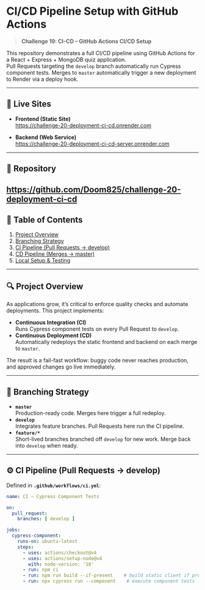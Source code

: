 # CI/CD Pipeline Setup with GitHub Actions

> **Challenge 19: CI-CD – GitHub Actions CI/CD Setup**

This repository demonstrates a full CI/CD pipeline using GitHub Actions for a React + Express + MongoDB quiz application.  
Pull Requests targeting the `develop` branch automatically run Cypress component tests. Merges to `master` automatically trigger a new deployment to Render via a deploy hook.

---

## 🔗 Live Sites

- **Frontend (Static Site)**  
  https://challenge-20-deployment-ci-cd.onrender.com

- **Backend (Web Service)**  
  https://challenge-20-deployment-ci-cd-server.onrender.com

---

## 📂 Repository

https://github.com/Doom825/challenge-20-deployment-ci-cd
---

## 📝 Table of Contents

1. [Project Overview](#project-overview)  
2. [Branching Strategy](#branching-strategy)  
3. [CI Pipeline (Pull Requests → develop)](#ci-pipeline-pull-requests--develop)  
4. [CD Pipeline (Merges → master)](#cd-pipeline-merges--master)  
5. [Local Setup & Testing](#local-setup--testing)  


---

## 🔍 Project Overview

As applications grow, it’s critical to enforce quality checks and automate deployments. This project implements:

- **Continuous Integration (CI)**  
  Runs Cypress component tests on every Pull Request to `develop`.  
- **Continuous Deployment (CD)**  
  Automatically redeploys the static frontend and backend on each merge to `master`.  

The result is a fail-fast workflow: buggy code never reaches production, and approved changes go live immediately.

---

## 🌲 Branching Strategy

- **`master`**  
  Production-ready code. Merges here trigger a full redeploy.  
- **`develop`**  
  Integrates feature branches. Pull Requests here run the CI pipeline.  
- **`feature/*`**  
  Short-lived branches branched off `develop` for new work. Merge back into `develop` when ready.

---

## ⚙️ CI Pipeline (Pull Requests → develop)

Defined in **`.github/workflows/ci.yml`**:

```yaml
name: CI – Cypress Component Tests

on:
  pull_request:
    branches: [ develop ]

jobs:
  cypress-component:
    runs-on: ubuntu-latest
    steps:
      - uses: actions/checkout@v4
      - uses: actions/setup-node@v4
        with: node-version: '18'
      - run: npm ci
      - run: npm run build --if-present    # build static client if present
      - run: npx cypress run --component    # execute component tests


